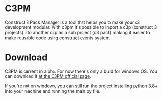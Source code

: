 # C3PM

Construct 3 Pack Manager is a tool that helps you to make your c3 development modular. With c3pm it's possible to import a c3p
(construct 3 projects) into another c3p as a sub project (c3 pack) making it easier to make reusable code using construct events system.

# Download

C3PM is current in alpha. For now there's only a build for windows OS. You can download it [at the C3PM official page](https://relixes.itch.io/).

If you're not on windows, you can still run the project installing [python 3.8+](https://www.python.org/downloads/release/python-380/) into your machine and running the main.py file.
